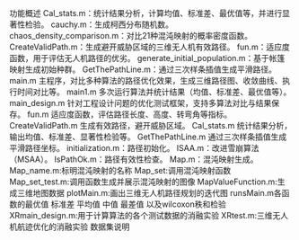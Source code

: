 功能概述
Cal_stats.m：统计结果分析，计算均值、标准差、最优值等，并进行显著性检验。
cauchy.m：生成柯西分布随机数。
chaos_density_comparison.m：对比21种混沌映射的概率密度函数。
CreateValidPath.m：生成避开威胁区域的三维无人机有效路径。
fun.m：适应度函数，用于评估无人机路径的优劣。
generate_initial_population.m：基于帐篷映射生成初始种群。
GetThePathLine.m：通过三次样条插值生成平滑路径。
main.m	主程序，对比多种算法的路径优化效果，生成三维路径图、收敛曲线、执行时间对比等。
main1.m	多次运行算法并统计结果（均值、标准差、最优值等）。
main_design.m	针对工程设计问题的优化测试框架，支持多算法对比与结果保存。
fun.m	适应度函数，评估路径长度、高度、转弯角等指标。
CreateValidPath.m	生成有效路径，避开威胁区域。
Cal_stats.m	统计结果分析，输出均值、标准差、显著性检验等。
GetThePathLine.m	通过三次样条插值生成平滑路径坐标。
initialization.m：路径初始化。
ISAA.m：改进雪崩算法（MSAA）。
IsPathOk.m：路径有效性检查。
Map.m：混沌映射生成。
Map_name.m:标明混沌映射的名称
Map_set:调用混沌映射函数
Map_set_test.m:调用函数生成并展示混沌映射的图像
MapValueFunction.m:生成三维地图数据
plotMain.m:画出三维无人机路径规划的迭代图
runsMain.m各函数的最优值 标准差 平均值 中值 最差值 以及wilcoxon秩和检验
XRmain_design.m:用于计算算法的各个测试数据的消融实验
XRtest.m:三维无人机航迹优化的消融实验
数据集说明
